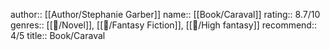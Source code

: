 author:: [[Author/Stephanie Garber]]
name:: [[Book/Caraval]]
rating:: 8.7/10
genres:: [[📖/Novel]], [[📖/Fantasy Fiction]], [[📖/High fantasy]]
recommend:: 4/5
title:: Book/Caraval
